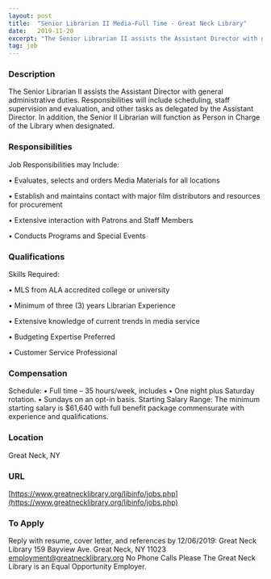 ```yaml
---
layout: post
title:  "Senior Librarian II Media-Full Time - Great Neck Library"
date:   2019-11-20
excerpt: "The Senior Librarian II assists the Assistant Director with general administrative duties. Responsibilities will include scheduling, staff supervision and evaluation, and other tasks as delegated by the Assistant Director. In addition, the Senior II Librarian will function as Person in Charge of the Library when designated."
tag: job
---
```


### Description   

The Senior Librarian II assists the Assistant Director with general administrative duties. Responsibilities will include scheduling, staff supervision and evaluation, and other tasks as delegated by the Assistant Director. In addition, the Senior II Librarian will function as Person in Charge of the Library when designated.


### Responsibilities   

Job Responsibilities may Include:

• 	Evaluates, selects and orders Media Materials for all locations

• 	Establish and maintains contact with major film distributors and resources for procurement 

• 	Extensive interaction with Patrons and Staff Members

• 	Conducts Programs and Special Events



### Qualifications   

Skills Required:

• 	MLS from ALA accredited college or university

• 	Minimum of three (3) years Librarian Experience

• 	Extensive knowledge of current trends in media service

• 	Budgeting Expertise Preferred

• 	Customer Service Professional



### Compensation   

Schedule: •	Full time – 35 hours/week, includes •	One night plus Saturday rotation. •	Sundays on an opt-in basis.  Starting Salary Range: The minimum starting salary is $61,640 with full benefit package commensurate with experience and qualifications.


### Location   

Great Neck, NY


### URL   

[https://www.greatnecklibrary.org/libinfo/jobs.php](https://www.greatnecklibrary.org/libinfo/jobs.php)

### To Apply   

Reply with resume, cover letter, and references by 12/06/2019:
Great Neck Library
159 Bayview Ave.
Great Neck, NY  11023
employment@greatnecklibrary.org
No Phone Calls Please
The Great Neck Library is an Equal Opportunity Employer.






